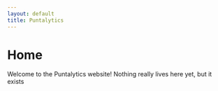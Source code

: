 ```yaml
---
layout: default
title: Puntalytics
---
```

# Home

Welcome to the Puntalytics website!  Nothing really lives here yet, but it exists
